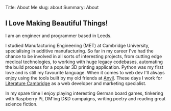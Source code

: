 Title: About Me
slug: about
Summary: About

## I Love Making Beautiful Things!

I am an engineer and programmer based in Leeds. 

I studied Manufacturing Engineering (MET) at Cambridge University, specialising in additive manufacturing. So far in my career I've had the chance to be involved in all sorts of interesting projects, from cutting edge medical technologies, to working with huge legacy codebases, automating the build process for a popular 3D printing application. Python was my first love and is still my favourite language. When it comes to web dev I'll always enjoy using the tools built by my old friends at [Anvil](https://www.anvil.works). These days I work for [Literature Cambridge](https://www.literaturecambridge.co.uk/) as a web developer and marketing specialist.

In my spare time I enjoy playing interesting German board games, tinkering with Raspberry Pi, DM'ing D&D campaigns, writing poetry and reading great science fiction. 
